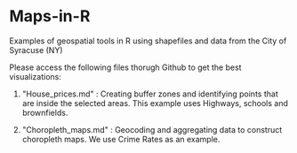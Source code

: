 # Maps-in-R
Examples of geospatial tools in R using shapefiles and data from the City of Syracuse (NY)

Please access the following files thorugh Github to get the best visualizations:

1) "House_prices.md" : Creating buffer zones and identifying points that are inside the selected areas. This example uses Highways, schools and brownfields.

2) "Choropleth_maps.md" : Geocoding and aggregating data to construct choropleth maps. We use Crime Rates as an example.
